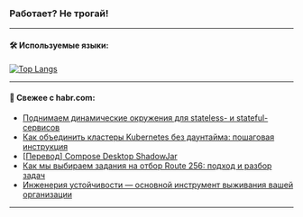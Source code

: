 ### Работает? Не трогай!

---
<!--
#### 🛠️ Technical stack:

![Java](https://img.shields.io/badge/Java-informational?logo=Oracle&style=flat&logoColor=white&color=FF4500)
![Kotlin](https://img.shields.io/badge/Kotlin-informational?logo=Kotlin&style=flat&logoColor=white&color=774D97)
![TS](https://img.shields.io/badge/TypeScript-informational?logo=typeScript&style=flat&logoColor=black&color=017acc)
![Python](https://img.shields.io/badge/Python-informational?logo=Python&style=flat&logoColor=black&color=ffdd54) <br>
![Spring](https://img.shields.io/badge/Spring-informational?logo=Spring&style=flat&logoColor=white&color=6DB33F) 
![SpringBoot](https://img.shields.io/badge/SpringBoot-informational?logo=SpringBoot&style=flat&logoColor=white&color=6DB33F)
![Nest](https://img.shields.io/badge/NestJS-informational?logo=NestJS&style=flat&logoColor=white&color=E0234E) 
![NodeJS](https://img.shields.io/badge/NodeJS-informational?logo=node.js&style=flat&logoColor=white&color=70A760)<br>
![PostgreSQL](https://img.shields.io/badge/PostgreSQL-informational?logo=PostgreSQL&style=flat&logoColor=white&color=DAA520)
![MongoDB](https://img.shields.io/badge/MongoDB-informational?logo=MongoDB&style=flat&logoColor=white&color=870000)
![Apache](https://img.shields.io/badge/Apache-informational?logo=apache&style=flat&logoColor=white&color=f74e28)

___ 
-->

#### 🛠️ Используемые языки:

[![Top Langs](https://github-readme-stats-u2qms2cxw-advtsettinggmailcoms-projects.vercel.app/api/top-langs/?username=zloylis&langs_count=10&hide_title=true&title_color=e6edf3&size_weight=0.5&count_weight=0.5&layout=compact&hide_progress=true&hide_border=true&theme=dracula)](https://github.com/zloylis)

<!---


####  :octocat:&nbsp;&nbsp; Статистика:

![GitHub stats](https://github-readme-stats-u2qms2cxw-advtsettinggmailcoms-projects.vercel.app/api?username=zloylis&show_icons=true&hide_border=true&theme=dracula&title_color=e6edf3&include_all_commits=true&count_private=true&hide_rank=false&hide_title=true&rank_icon=github)
-->
---

#### 💬 Свежее с habr.com:

<!-- BLOG-POST-LIST:START -->
- [Поднимаем динамические окружения для stateless- и stateful-сервисов](https://habr.com/ru/companies/kts/articles/833354/?utm_source=habrahabr&utm_medium=rss&utm_campaign=833354)
- [Как объединить кластеры Kubernetes без даунтайма: пошаговая инструкция](https://habr.com/ru/companies/cloud_ru/articles/833342/?utm_source=habrahabr&utm_medium=rss&utm_campaign=833342)
- [[Перевод] Compose Desktop ShadowJar](https://habr.com/ru/articles/834132/?utm_source=habrahabr&utm_medium=rss&utm_campaign=834132)
- [Как мы выбираем задания на отбор Route 256: подход и разбор задач](https://habr.com/ru/companies/ozontech/articles/833762/?utm_source=habrahabr&utm_medium=rss&utm_campaign=833762)
- [Инженерия устойчивости — основной инструмент выживания вашей организации](https://habr.com/ru/companies/oleg-bunin/articles/831402/?utm_source=habrahabr&utm_medium=rss&utm_campaign=831402)
<!-- BLOG-POST-LIST:END -->

---
